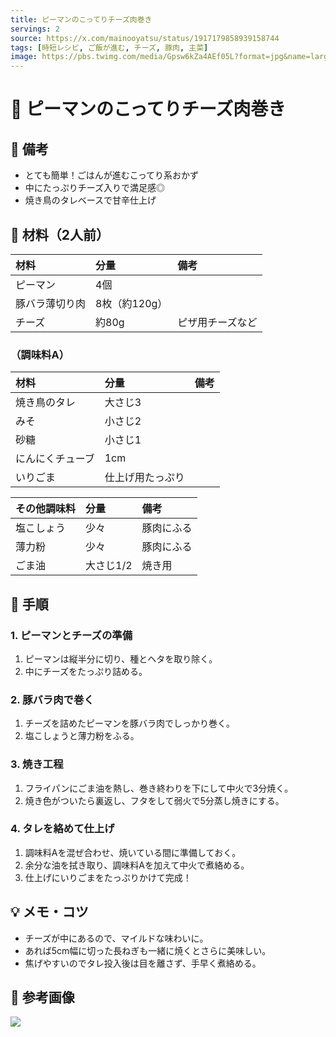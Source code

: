```yaml
---
title: ピーマンのこってりチーズ肉巻き
servings: 2
source: https://x.com/mainooyatsu/status/1917179858939158744
tags: [時短レシピ, ご飯が進む, チーズ, 豚肉, 主菜]
image: https://pbs.twimg.com/media/Gpsw6kZa4AEf05L?format=jpg&name=large
---
```


# 🍳 ピーマンのこってりチーズ肉巻き

## 📝 備考
- とても簡単！ごはんが進むこってり系おかず
- 中にたっぷりチーズ入りで満足感◎
- 焼き鳥のタレベースで甘辛仕上げ

## 🛒 材料（2人前）
| 材料 | 分量 | 備考 |
|:---|:---|:---|
| ピーマン | 4個 | |
| 豚バラ薄切り肉 | 8枚（約120g） | |
| チーズ | 約80g | ピザ用チーズなど |

### （調味料A）
| 材料 | 分量 | 備考 |
|:---|:---|:---|
| 焼き鳥のタレ | 大さじ3 | |
| みそ | 小さじ2 | |
| 砂糖 | 小さじ1 | |
| にんにくチューブ | 1cm | |
| いりごま | 仕上げ用たっぷり | |

| その他調味料 | 分量 | 備考 |
|:---|:---|:---|
| 塩こしょう | 少々 | 豚肉にふる |
| 薄力粉 | 少々 | 豚肉にふる |
| ごま油 | 大さじ1/2 | 焼き用 |

## 🥣 手順

### 1. ピーマンとチーズの準備
1. ピーマンは縦半分に切り、種とヘタを取り除く。
2. 中にチーズをたっぷり詰める。

### 2. 豚バラ肉で巻く
1. チーズを詰めたピーマンを豚バラ肉でしっかり巻く。
2. 塩こしょうと薄力粉をふる。

### 3. 焼き工程
1. フライパンにごま油を熱し、巻き終わりを下にして中火で3分焼く。
2. 焼き色がついたら裏返し、フタをして弱火で5分蒸し焼きにする。

### 4. タレを絡めて仕上げ
1. 調味料Aを混ぜ合わせ、焼いている間に準備しておく。
2. 余分な油を拭き取り、調味料Aを加えて中火で煮絡める。
3. 仕上げにいりごまをたっぷりかけて完成！

## 💡 メモ・コツ
- チーズが中にあるので、マイルドな味わいに。
- あれば5cm幅に切った長ねぎも一緒に焼くとさらに美味しい。
- 焦げやすいのでタレ投入後は目を離さず、手早く煮絡める。

## 📸 参考画像
![](https://pbs.twimg.com/media/Gpsw6kZa4AEf05L?format=jpg&name=large)